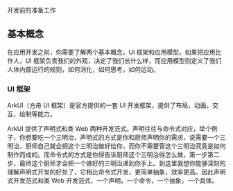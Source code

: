 开发前的准备工作

## 基本概念

在应用开发之前，你需要了解两个基本概念，UI 框架和应用模型。如果把应用比作人，UI 框架负责我们的外观，决定了我们长什么样，而应用模型则定义了我们人体内部运行的规则，如何消化，如何思考，如何运动。

### UI 框架

ArkUI（方舟 UI 框架）是官方提供的一套 UI 开发框架，提供了布局，动画，交互，绘制等能力。

ArkUI 提供了声明式和类 Web 两种开发范式。声明往往与命令式对应，举个例子，你想要吃一个三明治，声明式的方式是你和厨师声明你的需求，说需要一个三明治，厨师自己就会把这个三明治做好给你，而你不需要管这个三明治究竟是如何制作而成的。而命令式的方式是你得告诉厨师这个三明治得怎么做，第一步第二步，最终这个厨师才会把一个做好的三明治递到你手上。到这里我想你能够深刻的理解声明式开发的好处了，它相比命令式开发，更简单抽象，效率更高。因此声明式开发范式和类 Web 开发范式，一个声明，一个命令，一个抽象，一个具体。
